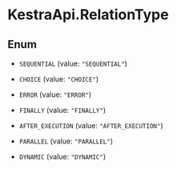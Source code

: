 # KestraApi.RelationType

## Enum


* `SEQUENTIAL` (value: `"SEQUENTIAL"`)

* `CHOICE` (value: `"CHOICE"`)

* `ERROR` (value: `"ERROR"`)

* `FINALLY` (value: `"FINALLY"`)

* `AFTER_EXECUTION` (value: `"AFTER_EXECUTION"`)

* `PARALLEL` (value: `"PARALLEL"`)

* `DYNAMIC` (value: `"DYNAMIC"`)


